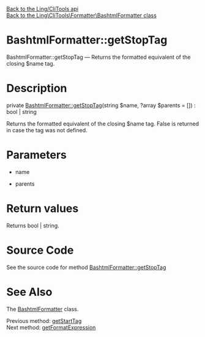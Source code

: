 [Back to the Ling/CliTools api](https://github.com/lingtalfi/CliTools/blob/master/doc/api/Ling/CliTools.md)<br>
[Back to the Ling\CliTools\Formatter\BashtmlFormatter class](https://github.com/lingtalfi/CliTools/blob/master/doc/api/Ling/CliTools/Formatter/BashtmlFormatter.md)


BashtmlFormatter::getStopTag
================



BashtmlFormatter::getStopTag — Returns the formatted equivalent of the closing $name tag.




Description
================


private [BashtmlFormatter::getStopTag](https://github.com/lingtalfi/CliTools/blob/master/doc/api/Ling/CliTools/Formatter/BashtmlFormatter/getStopTag.md)(string $name, ?array $parents = []) : bool | string




Returns the formatted equivalent of the closing $name tag.
False is returned in case the tag was not defined.




Parameters
================


- name

    

- parents

    


Return values
================

Returns bool | string.








Source Code
===========
See the source code for method [BashtmlFormatter::getStopTag](https://github.com/lingtalfi/CliTools/blob/master/Formatter/BashtmlFormatter.php#L322-L330)


See Also
================

The [BashtmlFormatter](https://github.com/lingtalfi/CliTools/blob/master/doc/api/Ling/CliTools/Formatter/BashtmlFormatter.md) class.

Previous method: [getStartTag](https://github.com/lingtalfi/CliTools/blob/master/doc/api/Ling/CliTools/Formatter/BashtmlFormatter/getStartTag.md)<br>Next method: [getFormatExpression](https://github.com/lingtalfi/CliTools/blob/master/doc/api/Ling/CliTools/Formatter/BashtmlFormatter/getFormatExpression.md)<br>

